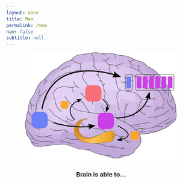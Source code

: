 ```yaml
---
layout: none
title: Mem
permalink: /mem
nav: false
subtitle: null
---
```

<link rel="stylesheet" href="{{ site.baseurl | prepend: site.url }}/custom.css">

<div>
<img src="assets/custom_images/memory.png" width="80%" style="margin-left:10%; margin-right:10%">
</div>

<div id="container-header">

<div style="text-align: center;"><p><h3>Brain is able to...</h3></p></div>
<div style="margin-top: -15px; text-align: center;"><p><h3><span id="typing-text"></span></h3></p></div>
</div>




<script src="https://cdn.jsdelivr.net/npm/typed.js@2.0.11"></script>
<script src="{{ site.baseurl | prepend: site.url }}/typing.js"></script>

<!-- 
<script>
window.onload = function() {
  new Typed('#typing-text', {
    strings: ["distinguish novel and old images", "think about an image without looking at it", "look at an image without thinking about it"],
    typeSpeed: 50,
    // startDelay: 100,
    backDelay: 2000,
    fadeOut: false,
    backSpeed: 40,
    smartBackspace: true,
    loop: true,
    showCursor: false
  });
};
</script> -->